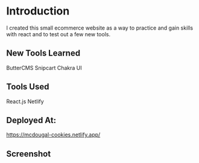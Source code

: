 # Introduction

I created this small ecommerce website as a way to practice and gain skills with react and to test out a few new tools. 

## New Tools Learned
ButterCMS
Snipcart
Chakra UI

## Tools Used
React.js
Netlify

## Deployed At:
https://mcdougal-cookies.netlify.app/

## Screenshot
